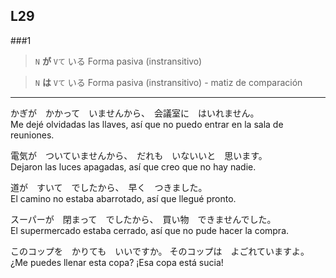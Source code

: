 L29
---


###1

> ``` N ``` **が** ``` Vて ``` いる
> Forma pasiva (instransitivo)

> ``` N ``` **は** ``` Vて ``` いる
> Forma pasiva (instransitivo) - matiz de comparación

***

かぎが　かかって　いませんから、　会議室に　はいれません。  
Me dejé olvidadas las llaves, así que no puedo entrar en la sala de reuniones.

電気が　ついていませんから、　だれも　いないいと　思います。  
Dejaron las luces apagadas, así que creo que no hay nadie.

道が　すいて　でしたから、　早く　つきました。  
El camino no estaba abarrotado, así que llegué pronto.

スーパーが　閉まって　でしたから、　買い物　できませんでした。  
El supermercado estaba cerrado, así que no pude hacer la compra.

このコップを　かりても　いいですか。
そのコップは　よごれていますよ。  
¿Me puedes llenar esta copa?
¡Esa copa está sucia!

